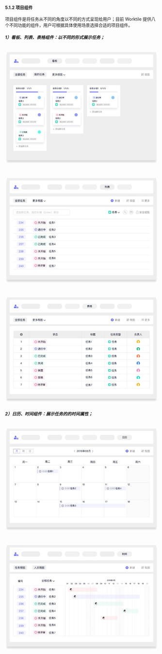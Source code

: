 #### 5.1.2 项目组件

项目组件是将任务从不同的角度以不同的方式呈现给用户；目前 Worktile 提供八个不同功能的组件，用户可根据具体使用场景选择合适的项目组件。

##### 1）看板、列表、表格组件：以不同的形式展示任务；

# ![](/assets/看板.jpg)

# ![](/assets/列表.jpg)

# ![](/assets/表格.jpg)

##### 2）日历、时间组件：展示任务的的时间属性；

# ![](/assets/日历组件.jpg)

# ![](/assets/时间组件.jpg)
